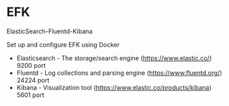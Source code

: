 # EFK
ElasticSearch-Fluentd-Kibana


Set up and configure EFK using Docker


* Elasticsearch - The storage/search engine (https://www.elastic.co/) 9200 port
* Fluentd - Log collections and parsing engine (https://www.fluentd.org/)  24224 port
* Kibana - Visualization tool (https://www.elastic.co/products/kibana) 5601 port

